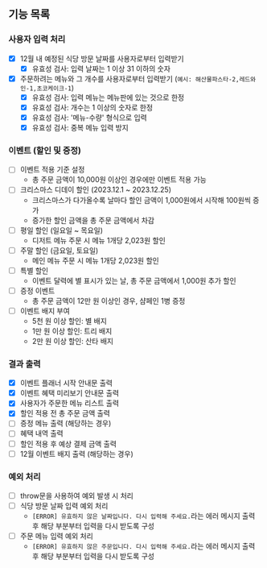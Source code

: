 ## 기능 목록

### 사용자 입력 처리

- [x] 12월 내 예정된 식당 방문 날짜를 사용자로부터 입력받기
  - [x] 유효성 검사: 입력 날짜는 1 이상 31 이하의 숫자
- [x] 주문하려는 메뉴와 그 개수를 사용자로부터 입력받기 (`예시: 해산물파스타-2,레드와인-1,초코케이크-1`)
  - [x] 유효성 검사: 입력 메뉴는 메뉴판에 있는 것으로 한정
  - [x] 유효성 검사: 개수는 1 이상의 숫자로 한정
  - [x] 유효성 검사: '메뉴-수량' 형식으로 입력
  - [x] 유효성 검사: 중복 메뉴 입력 방지

### 이벤트 (할인 및 증정)

- [ ] 이벤트 적용 기준 설정
  - 총 주문 금액이 10,000원 이상인 경우에만 이벤트 적용 가능
- [ ] 크리스마스 디데이 할인 (2023.12.1 ~ 2023.12.25)
  - 크리스마스가 다가올수록 날마다 할인 금액이 1,000원에서 시작해 100원씩 증가
  - 증가한 할인 금액을 총 주문 금액에서 차감
- [ ] 평일 할인 (일요일 ~ 목요일)
  - 디저트 메뉴 주문 시 메뉴 1개당 2,023원 할인
- [ ] 주말 할인 (금요일, 토요일)
  - 메인 메뉴 주문 시 메뉴 1개당 2,023원 할인
- [ ] 특별 할인
  - 이벤트 달력에 별 표시가 있는 날, 총 주문 금액에서 1,000원 추가 할인
- [ ] 증정 이벤트
  - 총 주문 금액이 12만 원 이상인 경우, 샴페인 1병 증정
- [ ] 이벤트 배지 부여
  - 5천 원 이상 할인: 별 배지
  - 1만 원 이상 할인: 트리 배지
  - 2만 원 이상 할인: 산타 배지

### 결과 출력

- [x] 이벤트 플래너 시작 안내문 출력
- [x] 이벤트 혜택 미리보기 안내문 출력
- [x] 사용자가 주문한 메뉴 리스트 출력
- [x] 할인 적용 전 총 주문 금액 출력
- [ ] 증정 메뉴 출력 (해당하는 경우)
- [ ] 혜택 내역 출력
- [ ] 할인 적용 후 예상 결제 금액 출력
- [ ] 12월 이벤트 배지 출력 (해당하는 경우)

### 예외 처리

- [ ] throw문을 사용하여 예외 발생 시 처리
- [ ] 식당 방문 날짜 입력 예외 처리
  - `[ERROR] 유효하지 않은 날짜입니다. 다시 입력해 주세요.`라는 에러 메시지 출력 후 해당 부분부터 입력을 다시 받도록 구성
- [ ] 주문 메뉴 입력 예외 처리
  - `[ERROR] 유효하지 않은 주문입니다. 다시 입력해 주세요.`라는 에러 메시지 출력 후 해당 부분부터 입력을 다시 받도록 구성
